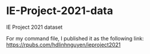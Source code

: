 # IE-Project-2021-data
IE Project 2021 dataset 

For my command file, I published it as the following link:
https://rpubs.com/hdlinhnguyen/ieproject2021
